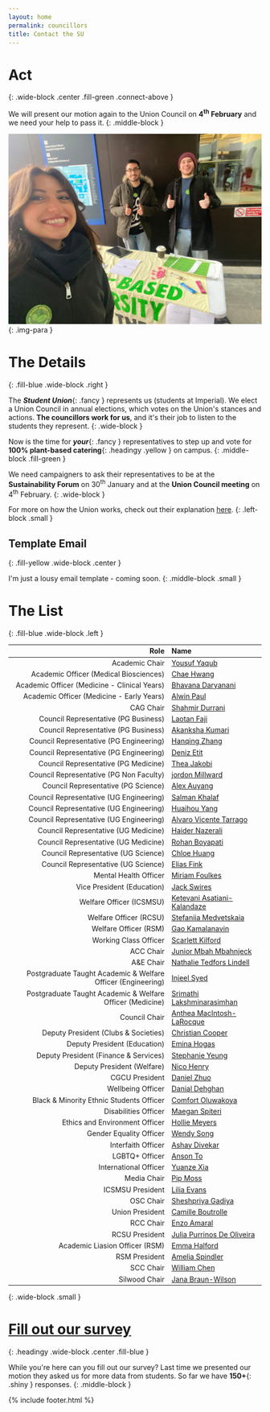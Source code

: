 ```yaml
---
layout: home
permalink: councillors
title: Contact the SU
---
```

# Act
{: .wide-block .center .fill-green .connect-above }

We will present our motion again to the Union Council on **4<sup>th</sup> February** and we need your help to pass it.
{: .middle-block }

![PBU Imperial outreach event](/assets/images/pictures/PBUIoutreach.jpeg)
{: .img-para }

# The Details
{: .fill-blue .wide-block .right }

The ***Student Union***{: .fancy } represents us (students at Imperial). We elect a Union Council in annual elections, which votes on the Union's stances and actions. **The councillors work for us**, and it's their job to listen to the students they represent.
{: .wide-block }

Now is the time for ***your***{: .fancy } representatives to step up and vote for **100% plant-based catering**{: .headingy .yellow } on campus. 
{: .middle-block .fill-green }

We need campaigners to ask their representatives to be at the **Sustainability Forum** on 30<sup>th</sup> January and at the **Union Council meeting** on 4<sup>th</sup> February.
{: .wide-block }

For more on how the Union works, check out their explanation [here](https://www.imperialcollegeunion.org/about-us/how-were-run).
{: .left-block .small }

## Template Email
{: .fill-yellow .wide-block .center }

I'm just a lousy email template - coming soon.
{: .middle-block .small }

# The List
{: .fill-blue .wide-block .left }

| Role                                                         | Name                                                                               |
| -----------------------------------------------------------: | :--------------------------------------------------------------------------------- |
| Academic Chair                                               | [Yousuf Yaqub](mailto:yousuf.yaqub21@imperial.ac.uk)                               |
| Academic Officer (Medical Biosciences)                       | [Chae Hwang](mailto:chae.hwang22@imperial.ac.uk)                                   |
| Academic Officer (Medicine - Clinical Years)                 | [Bhavana Daryanani](mailto:bhavana.daryanani20@imperial.ac.uk)                     |
| Academic Officer (Medicine - Early Years)                    | [Alwin Paul](mailto:alwin.paul22@imperial.ac.uk)                                   |
| CAG Chair                                                    | [Shahmir Durrani](mailto:shahmir.durrani23@imperial.ac.uk)                         |
| Council Representative (PG Business)                         | [Laotan Faji](mailto:ayodeji.faji24@imperial.ac.uk)                                |
| Council Representative (PG Business)                         | [Akanksha Kumari](mailto:akanksha.kumari24@imperial.ac.uk)                         |
| Council Representative (PG Engineering)                      | [Hanqing Zhang](mailto:hanqing.zhang21@imperial.ac.uk)                             |
| Council Representative (PG Engineering)                      | [Deniz Etit](mailto:d.etit22@imperial.ac.uk)                                       |
| Council Representative (PG Medicine)                         | [Thea Jakobi](mailto:t.jakobi24@imperial.ac.uk)                                    |
| Council Representative (PG Non Faculty)                      | [jordon Millward](mailto:j.millward22@imperial.ac.uk)                              |
| Council Representative (PG Science)                          | [Alex Auyang](mailto:alex.auyang17@imperial.ac.uk)                                 |
| Council Representative (UG Engineering)                      | [Salman Khalaf](mailto:salman.khalaf22@imperial.ac.uk)                             |
| Council Representative (UG Engineering)                      | [Huaihou Yang](mailto:huaihou.yang23@imperial.ac.uk)                               |
| Council Representative (UG Engineering)                      | [Alvaro Vicente Tarrago](mailto:alvaro.vicente-tarrago24@imperial.ac.uk)           |
| Council Representative (UG Medicine)                         | [Haider Nazerali](mailto:haider.nazerali19@imperial.ac.uk)                         |
| Council Representative (UG Medicine)                         | [Rohan Boyapati](mailto:rohan.boyapati22@imperial.ac.uk)                           |
| Council Representative (UG Science)                          | [Chloe Huang](mailto:chloe.huang21@imperial.ac.uk)                                 |
| Council Representative (UG Science)                          | [Elias Fink](mailto:elias.fink22@imperial.ac.uk)                                   |
| Mental Health Officer                                        | [Miriam Foulkes](mailto:miriam.foulkes21@imperial.ac.uk)                           |
| Vice President (Education)                                   | [Jack Swires](mailto:jack.swires22@imperial.ac.uk)                                 |
| Welfare Officer (ICSMSU)                                     | [Ketevani Asatiani-Kalandaze](mailto:ketevani.asatiani-kalandaze21@imperial.ac.uk) |
| Welfare Officer (RCSU)                                       | [Stefaniia Medvetskaia](mailto:stefaniia.medvetskaia22@imperial.ac.uk)             |
| Welfare Officer (RSM)                                        | [Gao Kamalanavin](mailto:gao.kamalanavin23@imperial.ac.uk)                         |
| Working Class Officer                                        | [Scarlett Kilford](mailto:scarlett.kilford22@imperial.ac.uk)                       |
| ACC Chair                                                    | [Junior Mbah Mbahnjeck](mailto:accc@imperial.ac.uk)                                |
| A&E Chair                                                    | [Nathalie Tedfors Lindell](mailto:aec@imperial.ac.uk)                              |
| Postgraduate Taught Academic & Welfare Officer (Engineering) | [Injeel Syed](mailto:awo.eng.taught@imperial.ac.uk)                                |
| Postgraduate Taught Academic & Welfare Officer (Medicine)    | [Srimathi Lakshminarasimhan](mailto:awo.med.taught@imperial.ac.uk)                 |
| Council Chair                                                | [Anthea MacIntosh-LaRocque](mailto:chairman@imperial.ac.uk)                        |
| Deputy President (Clubs & Societies)                         | [Christian Cooper](mailto:dpcs@imperial.ac.uk)                                     |
| Deputy President (Education)                                 | [Emina Hogas](mailto:dpeducation@imperial.ac.uk)                                   |
| Deputy President (Finance & Services)                        | [Stephanie Yeung](mailto:dpfs@imperial.ac.uk)                                      |
| Deputy President (Welfare)                                   | [Nico Henry](mailto:dpwelfare@imperial.ac.uk)                                      |
| CGCU President                                               | [Daniel Zhuo](mailto:foepres@imperial.ac.uk)                                       |
| Wellbeing Officer                                            | [Danial Dehghan](mailto:guilds.wbo@imperial.ac.uk)                                 |
| Black & Minority Ethnic Students Officer                     | [Comfort Oluwakoya](mailto:icu-bme@imperial.ac.uk)                                 |
| Disabilities Officer                                         | [Maegan Spiteri](mailto:icu-disabilities@imperial.ac.uk)                           |
| Ethics and Environment Officer                               | [Hollie Meyers](mailto:icu-environmental@imperial.ac.uk)                           |
| Gender Equality Officer                                      | [Wendy Song](mailto:icu-gender-equality@imperial.ac.uk)                            |
| Interfaith Officer                                           | [Ashay Divekar](mailto:icu-interfaith@imperial.ac.uk)                              |
| LGBTQ+ Officer                                               | [Anson To](mailto:icu-lgbt@imperial.ac.uk)                                         |
| International Officer                                        | [Yuanze Xia](mailto:international.students@imperial.ac.uk)                         |
| Media Chair                                                  | [Pip Moss](mailto:mediac@imperial.ac.uk)                                           |
| ICSMSU President                                             | [Lilia Evans](mailto:medic@imperial.ac.uk)                                         |
| OSC Chair                                                    | [Sheshpriya Gadiya](mailto:oscc@imperial.ac.uk)                                    |
| Union President                                              | [Camille Boutrolle](mailto:pres@imperial.ac.uk)                                    |
| RCC Chair                                                    | [Enzo Amaral](mailto:rccc@imperial.ac.uk)                                          |
| RCSU President                                               | [Julia Purrinos De Oliveira](mailto:rcsupres@imperial.ac.uk)                       |
| Academic Liasion Officer (RSM)                               | [Emma Halford](mailto:rsm.vped@imperial.ac.uk)                                     |
| RSM President                                                | [Amelia Spindler](mailto:rsmpres@imperial.ac.uk)                                   |
| SCC Chair                                                    | [William Chen](mailto:sccc@imperial.ac.uk)                                         |
| Silwood Chair                                                | [Jana Braun-Wilson](mailto:silpres@imperial.ac.uk)                                 |
{: .wide-block .small }

# [Fill out our survey](https://imperial.eu.qualtrics.com/jfe/form/SV_3Ldkvi8p4U8Bh9c)
{: .headingy .wide-block .center .fill-blue }

While you're here can you fill out our survey? Last time we presented our motion they asked us for more data from students. So far we have **150+**{: .shiny } responses.
{: .middle-block }

{% include footer.html %}
